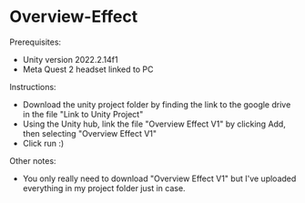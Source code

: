# Overview-Effect

Prerequisites:
- Unity version 2022.2.14f1
- Meta Quest 2 headset linked to PC

Instructions:
- Download the unity project folder by finding the link to the google drive in the file "Link to Unity Project"
- Using the Unity hub, link the file "Overview Effect V1" by clicking Add, then selecting "Overview Effect V1"
- Click run :)

Other notes:
- You only really need to download "Overview Effect V1" but I've uploaded everything in my project folder just in case.

